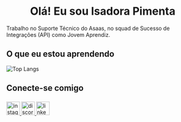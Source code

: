 <h1 align="center">Olá! Eu sou Isadora Pimenta</h1>
Trabalho no Suporte Técnico do Asaas, no squad de Sucesso de Integrações (API) como Jovem Aprendiz.

## O que eu estou aprendendo
  
![Top Langs](https://github-readme-stats-git-masterrstaa-rickstaa.vercel.app/api/top-langs/?username=isaOiveira&layout=compact&bg_color=000&border_color=ff0000&title_color=E94D5F&text_color=FFF)

## Conecte-se comigo

###
<div align="left">
  <a href="https://www.instagram.com/isa.pm/" target="_blank">
    <img src="https://img.shields.io/static/v1?message=Instagram&logo=instagram&label=&color=E4405F&logoColor=white&labelColor=&style=for-the-badge" height="35" alt="instagram logo"  />
  </a>
  <a href="https://discord.com/channels/@isa_pimenta" target="_blank">
    <img src="https://img.shields.io/static/v1?message=Discord&logo=discord&label=&color=7289DA&logoColor=white&labelColor=&style=for-the-badge" height="35" alt="discord logo"  />
  </a>
  <a href="https://www.linkedin.com/in/isadorapdeoliveira/" target="_blank">
    <img src="https://img.shields.io/static/v1?message=LinkedIn&logo=linkedin&label=&color=0077B5&logoColor=white&labelColor=&style=for-the-badge" height="35" alt="linkedin logo"  />
  </a>
</div>

###
